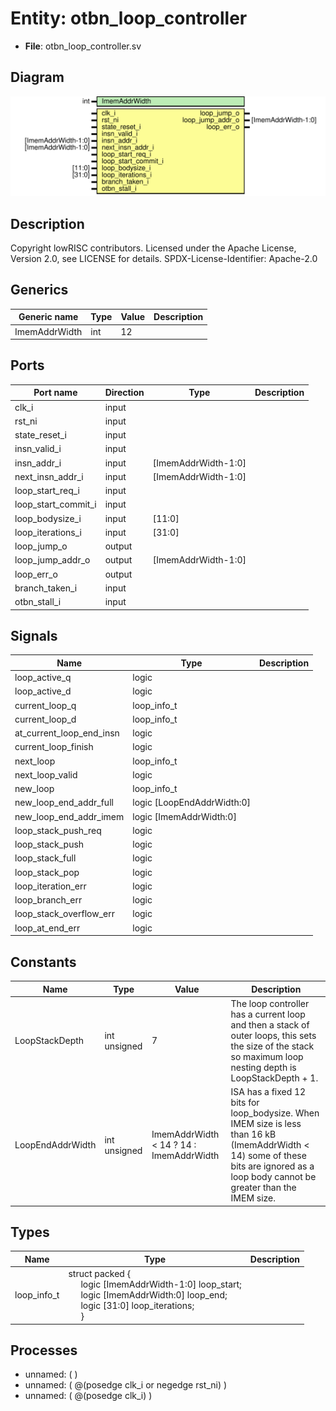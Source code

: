 # Entity: otbn_loop_controller

- **File**: otbn_loop_controller.sv
## Diagram

![Diagram](otbn_loop_controller.svg "Diagram")
## Description

Copyright lowRISC contributors.
 Licensed under the Apache License, Version 2.0, see LICENSE for details.
 SPDX-License-Identifier: Apache-2.0
 
## Generics

| Generic name  | Type | Value | Description |
| ------------- | ---- | ----- | ----------- |
| ImemAddrWidth | int  | 12    |             |
## Ports

| Port name           | Direction | Type                | Description |
| ------------------- | --------- | ------------------- | ----------- |
| clk_i               | input     |                     |             |
| rst_ni              | input     |                     |             |
| state_reset_i       | input     |                     |             |
| insn_valid_i        | input     |                     |             |
| insn_addr_i         | input     | [ImemAddrWidth-1:0] |             |
| next_insn_addr_i    | input     | [ImemAddrWidth-1:0] |             |
| loop_start_req_i    | input     |                     |             |
| loop_start_commit_i | input     |                     |             |
| loop_bodysize_i     | input     | [11:0]              |             |
| loop_iterations_i   | input     | [31:0]              |             |
| loop_jump_o         | output    |                     |             |
| loop_jump_addr_o    | output    | [ImemAddrWidth-1:0] |             |
| loop_err_o          | output    |                     |             |
| branch_taken_i      | input     |                     |             |
| otbn_stall_i        | input     |                     |             |
## Signals

| Name                     | Type                       | Description |
| ------------------------ | -------------------------- | ----------- |
| loop_active_q            | logic                      |             |
| loop_active_d            | logic                      |             |
| current_loop_q           | loop_info_t                |             |
| current_loop_d           | loop_info_t                |             |
| at_current_loop_end_insn | logic                      |             |
| current_loop_finish      | logic                      |             |
| next_loop                | loop_info_t                |             |
| next_loop_valid          | logic                      |             |
| new_loop                 | loop_info_t                |             |
| new_loop_end_addr_full   | logic [LoopEndAddrWidth:0] |             |
| new_loop_end_addr_imem   | logic [ImemAddrWidth:0]    |             |
| loop_stack_push_req      | logic                      |             |
| loop_stack_push          | logic                      |             |
| loop_stack_full          | logic                      |             |
| loop_stack_pop           | logic                      |             |
| loop_iteration_err       | logic                      |             |
| loop_branch_err          | logic                      |             |
| loop_stack_overflow_err  | logic                      |             |
| loop_at_end_err          | logic                      |             |
## Constants

| Name             | Type         | Value                                   | Description                                                                                                                                                                            |
| ---------------- | ------------ | --------------------------------------- | -------------------------------------------------------------------------------------------------------------------------------------------------------------------------------------- |
| LoopStackDepth   | int unsigned | 7                                       | The loop controller has a current loop and then a stack of outer loops, this sets the size of the stack so maximum loop nesting depth is LoopStackDepth + 1.                           |
| LoopEndAddrWidth | int unsigned | ImemAddrWidth < 14 ? 14 : ImemAddrWidth | ISA has a fixed 12 bits for loop_bodysize. When IMEM size is less than 16 kB (ImemAddrWidth < 14) some of these bits are ignored as a loop body cannot be greater than the IMEM size.  |
## Types

| Name        | Type                                                                                                                                                                                                                                                                                                 | Description |
| ----------- | ---------------------------------------------------------------------------------------------------------------------------------------------------------------------------------------------------------------------------------------------------------------------------------------------------- | ----------- |
| loop_info_t | struct packed {<br><span style="padding-left:20px">     logic [ImemAddrWidth-1:0] loop_start;<br><span style="padding-left:20px">     logic [ImemAddrWidth:0]   loop_end;<br><span style="padding-left:20px">     logic [31:0]              loop_iterations;<br><span style="padding-left:20px">   } |             |
## Processes
- unnamed: (  )
- unnamed: ( @(posedge clk_i or negedge rst_ni) )
- unnamed: ( @(posedge clk_i) )
